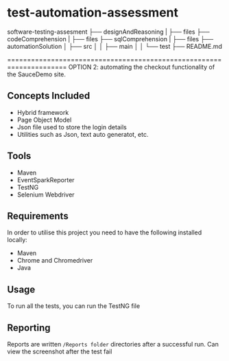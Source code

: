 # test-automation-assessment

software-testing-assesment
    ├── designAndReasoning
    |   ├── files
    ├── codeComprehension
    |   ├── files
    ├── sqlComprehension
    |   ├── files
    ├── automationSolution
    │   ├── src
    │   │   ├── main
    │   │   └── test
    ├── README.md
    
    
=====================================================================
OPTION 2: automating the checkout functionality of the SauceDemo site. 

## Concepts Included

* Hybrid framework 
* Page Object Model 
* Json file used to store the login details 
* Utilities such as Json, text auto generatot, etc. 


## Tools

* Maven
* EventSparkReporter 
* TestNG
* Selenium Webdriver


## Requirements

In order to utilise this project you need to have the following installed locally:

* Maven 
* Chrome and Chromedriver
* Java 

## Usage

To run all the tests, you can run the TestNG file 


## Reporting

Reports are written `/Reports folder` directories after a successful run.
Can view the screenshot after the test fail
